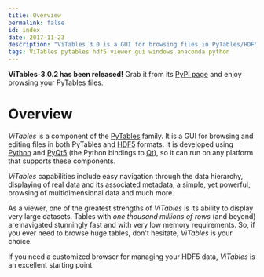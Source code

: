 ```yaml
---
title: Overview
permalink: false
id: index
date: 2017-11-23
description: "ViTables 3.0 is a GUI for browsing files in PyTables/HDF5 format. Enjoy with it navigating smoothly tables with hundreds of millions of rows."
tags: ViTables pytables hdf5 viewer gui windows anaconda python
---
```


<div class="card card-news">
  <div class="card-block">
    <p class="card-text">
    <strong>ViTables-3.0.2 has been released!</strong> Grab it from its <a href='https://pypi.org/project/ViTables/'>PyPI page</a> and enjoy browsing your PyTables files.
    </p>
  </div>
</div>

# Overview

*ViTables* is a component of the [PyTables](https://www.pytables.org/) family. It is a GUI for browsing and editing
files in both PyTables and [HDF5](https://www.hdfgroup.org/solutions/hdf5/) formats. It is developed using
[Python](https://www.python.org/) and [PyQt5](https://www.riverbankcomputing.com/software/pyqt/intro) (the Python
bindings to [Qt](https://www.qt.io/)), so it can run on any platform that supports these components.

*ViTables* capabilities include easy navigation through the data hierarchy, displaying of real data and
its associated metadata, a simple, yet powerful, browsing of multidimensional data and much more.

As a viewer, one of the greatest strengths of *ViTables* is its ability to display very large datasets.
Tables with *one thousand millions of rows* (and beyond) are navigated stunningly fast and with very low
memory requirements. So, if you ever need to browse huge tables, don't hesitate, *ViTables* is your choice.

If you need a customized browser for managing your HDF5 data, *ViTables* is an excellent
starting point.
